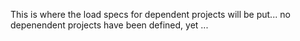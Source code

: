 This is where the load specs for dependent projects will be put... no depenendent projects have been defined, yet ...
